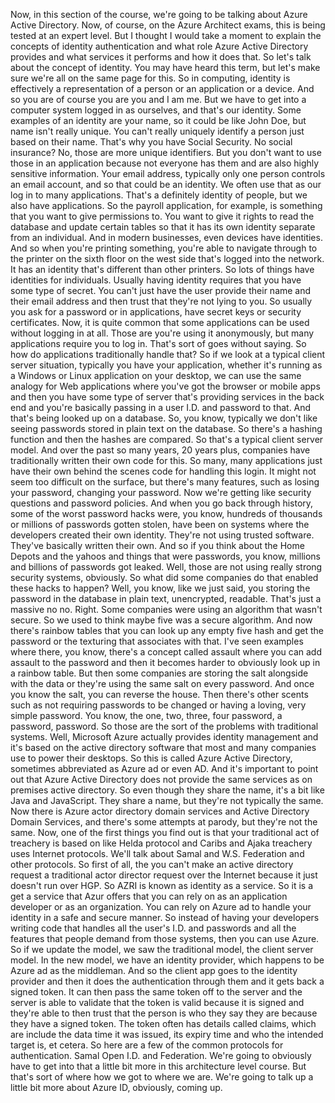 Now, in this section of the course, we're going to be talking about Azure Active Directory.
Now, of course, on the Azure Architect exams, this is being tested at an expert level.
But I thought I would take a moment to explain the concepts of identity authentication and what role
Azure Active Directory provides and what services it performs and how it does that.
So let's talk about the concept of identity.
You may have heard this term, but let's make sure we're all on the same page for this.
So in computing, identity is effectively a representation of a person or an application or a device.
And so you are of course you are you and I am me.
But we have to get into a computer system logged in as ourselves, and that's our identity.
Some examples of an identity are your name, so it could be like John Doe, but name isn't really unique.
You can't really uniquely identify a person just based on their name.
That's why you have Social Security.
No social insurance?
No, those are more unique identifiers.
But you don't want to use those in an application because not everyone has them and are also highly
sensitive information.
Your email address, typically only one person controls an email account, and so that could be an identity.
We often use that as our log in to many applications.
That's a definitely identity of people, but we also have applications.
So the payroll application, for example, is something that you want to give permissions to.
You want to give it rights to read the database and update certain tables so that it has its own identity
separate from an individual.
And in modern businesses, even devices have identities.
And so when you're printing something, you're able to navigate through to the printer on the sixth
floor on the west side that's logged into the network.
It has an identity that's different than other printers.
So lots of things have identities for individuals.
Usually having identity requires that you have some type of secret.
You can't just have the user provide their name and their email address and then trust that they're
not lying to you.
So usually you ask for a password or in applications, have secret keys or security certificates.
Now, it is quite common that some applications can be used without logging in at all.
Those are you're using it anonymously, but many applications require you to log in.
That's sort of goes without saying.
So how do applications traditionally handle that?
So if we look at a typical client server situation, typically you have your application, whether it's
running as a Windows or Linux application on your desktop, we can use the same analogy for Web applications
where you've got the browser or mobile apps and then you have some type of server that's providing services
in the back end and you're basically passing in a user I.D. and password to that.
And that's being looked up on a database.
So, you know, typically we don't like seeing passwords stored in plain text on the database.
So there's a hashing function and then the hashes are compared.
So that's a typical client server model.
And over the past so many years, 20 years plus, companies have traditionally written their own code
for this.
So many, many applications just have their own behind the scenes code for handling this login.
It might not seem too difficult on the surface, but there's many features, such as losing your password,
changing your password.
Now we're getting like security questions and password policies.
And when you go back through history, some of the worst password hacks were, you know, hundreds of
thousands or millions of passwords gotten stolen, have been on systems where the developers created
their own identity.
They're not using trusted software.
They've basically written their own.
And so if you think about the Home Depots and the yahoos and things that were passwords, you know,
millions and billions of passwords got leaked.
Well, those are not using really strong security systems, obviously.
So what did some companies do that enabled these hacks to happen?
Well, you know, like we just said, you storing the password in the database in plain text, unencrypted,
readable.
That's just a massive no no.
Right.
Some companies were using an algorithm that wasn't secure.
So we used to think maybe five was a secure algorithm.
And now there's rainbow tables that you can look up any empty five hash and get the password or the
texturing that associates with that.
I've seen examples where there, you know, there's a concept called assault where you can add assault
to the password and then it becomes harder to obviously look up in a rainbow table.
But then some companies are storing the salt alongside with the data or they're using the same salt
on every password.
And once you know the salt, you can reverse the house.
Then there's other scents such as not requiring passwords to be changed or having a loving, very simple
password.
You know, the one, two, three, four password, a password, password.
So those are the sort of the problems with traditional systems.
Well, Microsoft Azure actually provides identity management and it's based on the active directory
software that most and many companies use to power their desktops.
So this is called Azure Active Directory, sometimes abbreviated as Azure ad or even AD.
And it's important to point out that Azure Active Directory does not provide the same services as on
premises active directory.
So even though they share the name, it's a bit like Java and JavaScript.
They share a name, but they're not typically the same.
Now there is Azure actor directory domain services and Active Directory Domain Services, and there's
some attempts at parody, but they're not the same.
Now, one of the first things you find out is that your traditional act of treachery is based on like
Helda protocol and Caribs and Ajaka treachery uses Internet protocols.
We'll talk about Samal and W.S. Federation and other protocols.
So first of all, the you can't make an active directory request a traditional actor director request
over the Internet because it just doesn't run over HGP.
So AZRI is known as identity as a service.
So it is a get a service that Azur offers that you can rely on as an application developer or as an
organization.
You can rely on Azure ad to handle your identity in a safe and secure manner.
So instead of having your developers writing code that handles all the user's I.D. and passwords and
all the features that people demand from those systems, then you can use Azure.
So if we update the model, we saw the traditional model, the client server model.
In the new model, we have an identity provider, which happens to be Azure ad as the middleman.
And so the client app goes to the identity provider and then it does the authentication through them
and it gets back a signed token.
It can then pass the same token off to the server and the server is able to validate that the token
is valid because it is signed and they're able to then trust that the person is who they say they are
because they have a signed token.
The token often has details called claims, which are include the data time it was issued, its expiry
time and who the intended target is, et cetera.
So here are a few of the common protocols for authentication.
Samal Open I.D. and Federation.
We're going to obviously have to get into that a little bit more in this architecture level course.
But that's sort of where how we got to where we are.
We're going to talk up a little bit more about Azure ID, obviously, coming up.
